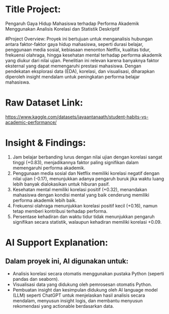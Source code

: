 # Title Project:
Pengaruh Gaya Hidup Mahasiswa terhadap Performa Akademik Menggunakan Analisis Korelasi dan Statistik Deskriptif

#Project Overview:
Proyek ini bertujuan untuk menganalisis hubungan antara faktor-faktor gaya hidup mahasiswa, seperti durasi belajar, penggunaan media sosial, kebiasaan menonton Netflix, kualitas tidur, frekuensi olahraga, hingga kesehatan mental terhadap performa akademik yang diukur dari nilai ujian. Penelitian ini relevan karena banyaknya faktor eksternal yang dapat memengaruhi prestasi mahasiswa. Dengan pendekatan eksplorasi data (EDA), korelasi, dan visualisasi, diharapkan diperoleh insight mendalam untuk peningkatan performa belajar mahasiswa.

# Raw Dataset Link:
https://www.kaggle.com/datasets/jayaantanaath/student-habits-vs-academic-performance/

# Insight & Findings:

1. Jam belajar berbanding lurus dengan nilai ujian dengan korelasi sangat tinggi (+0.83), menjadikannya faktor paling signifikan dalam memengaruhi performa akademik.
2. Penggunaan media sosial dan Netflix memiliki korelasi negatif dengan nilai ujian (-0.17), menunjukkan adanya pengaruh buruk jika waktu luang lebih banyak dialokasikan untuk hiburan pasif.
3. Kesehatan mental memiliki korelasi positif (+0.32), menandakan mahasiswa dengan kondisi mental yang baik cenderung memiliki performa akademik lebih baik.
4. Frekuensi olahraga menunjukkan korelasi positif kecil (+0.16), namun tetap memberi kontribusi terhadap performa.
5. Persentase kehadiran dan waktu tidur tidak menunjukkan pengaruh signifikan secara statistik, walaupun kehadiran memiliki korelasi +0.09.

# AI Support Explanation:
## Dalam proyek ini, AI digunakan untuk:

* Analisis korelasi secara otomatis menggunakan pustaka Python (seperti pandas dan seaborn).
* Visualisasi data yang didukung oleh pemrosesan otomatis Python.
* Pembuatan insight dan kesimpulan didukung oleh AI language model (LLM) seperti ChatGPT untuk menjelaskan hasil analisis secara mendalam, menyusun insight logis, dan membantu menyusun rekomendasi yang actionable berdasarkan data.